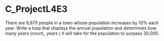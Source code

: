 # C_ProjectL4E3
There are 9,870 people in a town whose population increases by 10% each year. Write a loop that displays the annual population and determines how many years (count_ years ) it will take for the population to surpass 30,000.
